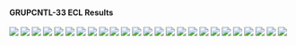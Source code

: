 #### GRUPCNTL-33 ECL Results

![](ECL/GRUPCNTL-33-Bottom_Hole_Pressure.png)
![](ECL/GRUPCNTL-33-Field_Production_Comparison_Plot.png)
![](ECL/GRUPCNTL-33-Field_Sales_Gas_Production_Comparison_Plot.png)
![](ECL/GRUPCNTL-33-Field_Water_Injection_Comparison_Plot.png)
![](ECL/GRUPCNTL-33-Gas_Injection_Volumes.png)
![](ECL/GRUPCNTL-33-Group_Gas_Injection.png)
![](ECL/GRUPCNTL-33-Group_INJE_Gas_Injection_Comparison_Plot.png)
![](ECL/GRUPCNTL-33-Group_INJE_Water_Injection_Comparison_Plot.png)
![](ECL/GRUPCNTL-33-Group_PROD_Production_Comparison_Plot.png)
![](ECL/GRUPCNTL-33-Group_Water_Injection.png)
![](ECL/GRUPCNTL-33-Well_INJ1_Gas_Injection_Comparison_Plot.png)
![](ECL/GRUPCNTL-33-Well_INJ1_Water_Injection_Performance.png)
![](ECL/GRUPCNTL-33-Well_INJ2_Water_Injection_Performance.png)
![](ECL/GRUPCNTL-33-Well_PROD1_Pressure_Comparison_Plot.png)
![](ECL/GRUPCNTL-33-Well_PROD1_Production_and_Mode_of_Control_Plot.png)
![](ECL/GRUPCNTL-33-Well_PROD1_Production_Performance.png)
![](ECL/GRUPCNTL-33-Well_PROD2_Pressure_Comparison_Plot.png)
![](ECL/GRUPCNTL-33-Well_PROD2_Production_and_Mode_of_Control_Plot.png)
![](ECL/GRUPCNTL-33-Well_PROD2_Production_Performance.png)
![](ECL/GRUPCNTL-33-Well_PROD3_Pressure_Comparison_Plot.png)
![](ECL/GRUPCNTL-33-Well_PROD3_Production_and_Mode_of_Control_Plot.png)
![](ECL/GRUPCNTL-33-Well_PROD3_Production_Performance.png)
![](ECL/GRUPCNTL-33-Well_PROD4_Pressure_Comparison_Plot.png)
![](ECL/GRUPCNTL-33-Well_PROD4_Production_and_Mode_of_Control_Plot.png)
![](ECL/GRUPCNTL-33-Well_PROD4_Production_Performance.png)
